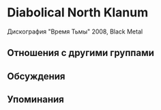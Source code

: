 # Diabolical North Klanum

Дискография
"Время Тьмы" 2008, Black Metal

## Отношения с другими группами


## Обсуждения


## Упоминания


